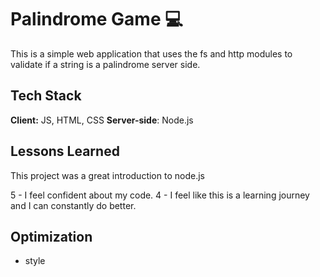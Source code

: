 
# Palindrome Game 💻

This is a simple web application that uses the fs and http modules to validate if a string is a palindrome server side.



## Tech Stack

**Client:** JS, HTML, CSS
**Server-side**: Node.js




## Lessons Learned


This project was a great introduction to node.js

5 - I feel confident about my code.
4 - I feel like this is a learning journey and I can constantly do better. 

## Optimization 

- style
